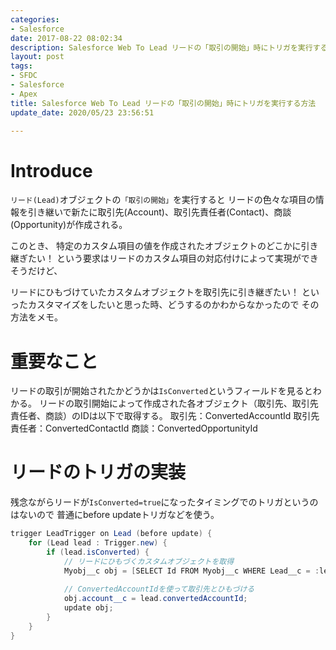 ```yaml
---
categories:
- Salesforce
date: 2017-08-22 08:02:34
description: Salesforce Web To Lead リードの「取引の開始」時にトリガを実行する方法
layout: post
tags:
- SFDC
- Salesforce
- Apex
title: Salesforce Web To Lead リードの「取引の開始」時にトリガを実行する方法
update_date: 2020/05/23 23:56:51

---
```


# Introduce

`リード(Lead)`オブジェクトの`「取引の開始」`を実行すると
リードの色々な項目の情報を引き継いで新たに取引先(Account)、取引先責任者(Contact)、商談(Opportunity)が作成される。

このとき、
特定のカスタム項目の値を作成されたオブジェクトのどこかに引き継ぎたい！
という要求はリードのカスタム項目の対応付けによって実現ができそうだけど、

リードにひもづけていたカスタムオブジェクトを取引先に引き継ぎたい！
といったカスタマイズをしたいと思った時、どうするのかわからなかったので その方法をメモ。

# 重要なこと

リードの取引が開始されたかどうかは`IsConverted`というフィールドを見るとわかる。
リードの取引開始によって作成された各オブジェクト（取引先、取引先責任者、商談）のIDは以下で取得する。
取引先：ConvertedAccountId
取引先責任者：ConvertedContactId
商談：ConvertedOpportunityId

# リードのトリガの実装

残念ながらリードが`IsConverted=true`になったタイミングでのトリガというのはないので
普通にbefore updateトリガなどを使う。

```java
trigger LeadTrigger on Lead (before update) {
    for (Lead lead : Trigger.new) {
        if (lead.isConverted) {
            // リードにひもづくカスタムオブジェクトを取得
            Myobj__c obj = [SELECT Id FROM Myobj__c WHERE Lead__c = :lead.id];
            
            // ConvertedAccountIdを使って取引先とひもづける
            obj.account__c = lead.convertedAccountId;
            update obj;
        }
    }
}
```
